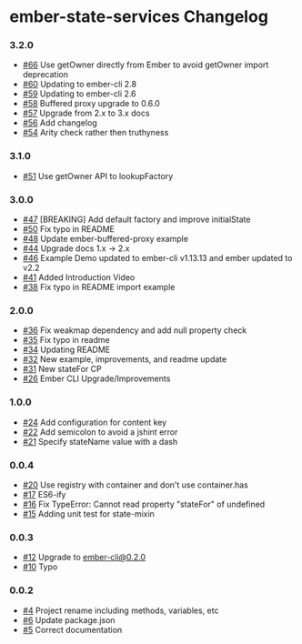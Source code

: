 # ember-state-services Changelog

### 3.2.0
- [#66](https://github.com/stefanpenner/ember-state-services/pull/66) Use getOwner directly from Ember to avoid getOwner import deprecation
- [#60](https://github.com/stefanpenner/ember-state-services/pull/60) Updating to ember-cli 2.8
- [#59](https://github.com/stefanpenner/ember-state-services/pull/59) Updating to ember-cli 2.6
- [#58](https://github.com/stefanpenner/ember-state-services/pull/58) Buffered proxy upgrade to 0.6.0
- [#57](https://github.com/stefanpenner/ember-state-services/pull/57) Upgrade from 2.x to 3.x docs
- [#56](https://github.com/stefanpenner/ember-state-services/pull/56) Add changelog
- [#54](https://github.com/stefanpenner/ember-state-services/pull/54) Arity check rather then truthyness

### 3.1.0

- [#51](https://github.com/stefanpenner/ember-state-services/pull/51) Use getOwner API to lookupFactory

### 3.0.0

- [#47](https://github.com/stefanpenner/ember-state-services/pull/47) [BREAKING] Add default factory and improve initialState
- [#50](https://github.com/stefanpenner/ember-state-services/pull/50) Fix typo in README
- [#48](https://github.com/stefanpenner/ember-state-services/pull/48) Update ember-buffered-proxy example
- [#44](https://github.com/stefanpenner/ember-state-services/pull/44) Upgrade docs 1.x -> 2.x
- [#46](https://github.com/stefanpenner/ember-state-services/pull/46) Example Demo updated to ember-cli v1.13.13 and ember updated to v2.2
- [#41](https://github.com/stefanpenner/ember-state-services/pull/41) Added Introduction Video
- [#38](https://github.com/stefanpenner/ember-state-services/pull/38) Fix typo in README import example

### 2.0.0

- [#36](https://github.com/stefanpenner/ember-state-services/pull/36) Fix weakmap dependency and add null property check
- [#35](https://github.com/stefanpenner/ember-state-services/pull/35) Fix typo in readme
- [#34](https://github.com/stefanpenner/ember-state-services/pull/34) Updating README
- [#32](https://github.com/stefanpenner/ember-state-services/pull/32) New example, improvements, and readme update
- [#31](https://github.com/stefanpenner/ember-state-services/pull/31) New stateFor CP
- [#26](https://github.com/stefanpenner/ember-state-services/pull/26) Ember CLI Upgrade/Improvements

### 1.0.0

- [#24](https://github.com/stefanpenner/ember-state-services/pull/24) Add configuration for content key
- [#22](https://github.com/stefanpenner/ember-state-services/pull/22) Add semicolon to avoid a jshint error
- [#21](https://github.com/stefanpenner/ember-state-services/pull/21) Specify stateName value with a dash

### 0.0.4

- [#20](https://github.com/stefanpenner/ember-state-services/pull/20) Use registry with container and don't use container.has
- [#17](https://github.com/stefanpenner/ember-state-services/pull/17) ES6-ify
- [#16](https://github.com/stefanpenner/ember-state-services/pull/16) Fix TypeError: Cannot read property "stateFor" of undefined
- [#15](https://github.com/stefanpenner/ember-state-services/pull/15) Adding unit test for state-mixin

### 0.0.3

- [#12](https://github.com/stefanpenner/ember-state-services/pull/12) Upgrade to ember-cli@0.2.0
- [#10](https://github.com/stefanpenner/ember-state-services/pull/10) Typo

### 0.0.2

- [#4](https://github.com/stefanpenner/ember-state-services/pull/4) Project rename including methods, variables, etc
- [#6](https://github.com/stefanpenner/ember-state-services/pull/6) Update package.json
- [#5](https://github.com/stefanpenner/ember-state-services/pull/5) Correct documentation
